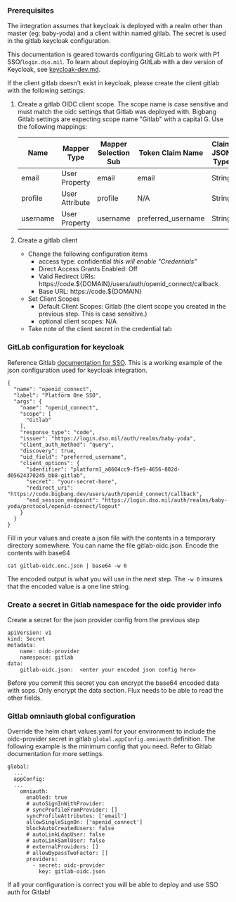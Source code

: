 ### Prerequisites

The integration assumes that keycloak is deployed with a realm other than master (eg: baby-yoda) and a client within named gitlab. The secret is used in the gitlab keycloak configuration.

This documentation is geared towards configuring GitLab to work with P1 SSO/`login.dso.mil`. To learn about deploying GtitLab with a dev version of Keycloak, see [keycloak-dev.md](./keycloak-dev.md).

If the client gitlab doesn't exist in keycloak, please create the client gitlab with the following settings:
1.  Create a gitlab OIDC client scope. The scope name is case sensitive and must match the oidc settings that Gitlab was deployed with. Bigbang Gitlab settings are expecting scope name "Gitlab" with a capital G. Use the following mappings:
    
    | Name        | Mapper Type      | Mapper Selection Sub | Token Claim Name   | Claim JSON Type |
    |-------------|------------------|----------------------|--------------------|-----------------|
    | email       | User Property    | email                | email              | String          |
    | profile     | User Attribute   | profile              | N/A                | String          |
    | username    | User Property    | username             | preferred_username | String          |
  
2.  Create a gitlab client 
    - Change the following configuration items
      - access type: confidential _this will enable "Credentials"_
      - Direct Access Grants Enabled: Off
      - Valid Redirect URIs: https://code.${DOMAIN}/users/auth/openid_connect/callback
      - Base URL: https://code.${DOMAIN}
    - Set Client Scopes
      - Default Client Scopes: Gitlab (the client scope you created in the previous step. This is case sensitive.)
      - optional client scopes: N/A
    - Take note of the client secret in the credential tab

### GitLab configuration for keycloak

Reference Gitlab [documentation for SSO](https://docs.gitlab.com/charts/charts/globals.html#omniauth). This is a working example of the json configuration used for keycloak integration. 
```
{
  "name": "openid_connect",
  "label": "Platform One SSO",
  "args": {
    "name": "openid_connect",
    "scope": [
      "Gitlab"
    ],
    "response_type": "code",
    "issuer": "https://login.dso.mil/auth/realms/baby-yoda",
    "client_auth_method": "query",
    "discovery": true,
    "uid_field": "preferred_username",
    "client_options": {
      "identifier": "platform1_a8604cc9-f5e9-4656-802d-d05624370245_bb8-gitlab",
      "secret": "your-secret-here",
      "redirect_uri": "https://code.bigbang.dev/users/auth/openid_connect/callback",
      "end_session_endpoint": "https://login.dso.mil/auth/realms/baby-yoda/protocol/openid-connect/logout"
    }
  }
}
```
Fill in your values and create a json file with the contents in a temporary directory somewhere. You can name the file gitlab-oidc.json. Encode the contents with base64
```
cat gitlab-oidc.enc.json | base64 -w 0
```
The encoded output is what you will use in the next step. The ```-w 0``` insures that the encoded value is a one line string.

### Create a secret in Gitlab namespace for the oidc provider info

Create a secret for the json provider config from the previous step
```
apiVersion: v1
kind: Secret
metadata:
    name: oidc-provider
    namespace: gitlab
data:
    gitlab-oidc.json:  <enter your encoded json config here>
```
Before you commit this secret you can encrypt the base64 encoded data with sops. Only encrypt the data section. Flux needs to be able to read the other fields.

### Gitlab omniauth global configuration

Override the helm chart values.yaml for your environment to include the oidc-provider secret in gitlab ```global.appConfig.omniauth``` definition. The following example is the minimum config that you need.  Refer to Gitlab documentation for more settings. 

```
global:
  ...
  appConfig:
  ...  
    omniauth:
      enabled: true
      # autoSignInWithProvider:
      # syncProfileFromProvider: []
      syncProfileAttributes: ['email']
      allowSingleSignOn: ['openid_connect']
      blockAutoCreatedUsers: false
      # autoLinkLdapUser: false
      # autoLinkSamlUser: false
      # externalProviders: []
      # allowBypassTwoFactor: []
      providers:
        - secret: oidc-provider
          key: gitlab-oidc.json
```

If all your configuration is correct you will be able to deploy and use SSO auth for Gitlab!
